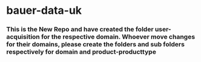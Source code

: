 # bauer-data-uk

### This is the New Repo and have created the folder user-acquisition for the respective domain. Whoever move changes for their domains, please create the folders and sub folders respectively for domain and product-producttype  

